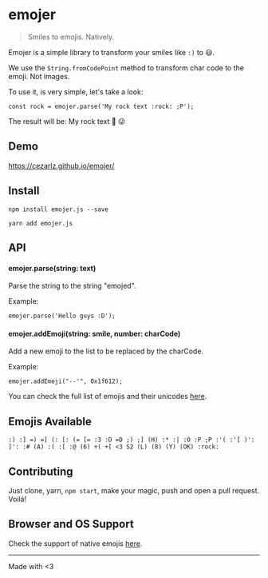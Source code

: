 # emojer

> Smiles to emojis. Natively.

Emojer is a simple library to transform your smiles like `:)` to :smiley:.

We use the `String.fromCodePoint` method to transform char code to the emoji. Not images.

To use it, is very simple, let's take a look:

```
const rock = emojer.parse('My rock text :rock: ;P');
```

The result will be: My rock text :metal: :stuck_out_tongue_winking_eye:

## Demo

https://cezarlz.github.io/emojer/

## Install

```
npm install emojer.js --save
```

```
yarn add emojer.js
```

## API

#### emojer.parse(string: text)

Parse the string to the string "emojed".

Example:

```
emojer.parse('Hello guys :D');
```

#### emojer.addEmoji(string: smile, number: charCode)

Add a new emoji to the list to be replaced by the charCode.

Example:

```
emojer.addEmoji("--'", 0x1f612);
```

You can check the full list of emojis and their unicodes [here](http://unicode.org/emoji/charts/full-emoji-list.html).

## Emojis Available

```
:) :] =) =] (: [: (= [= :3 :D =D ;) ;] (H) :* :| :O :P ;P :'( :'[ )': ]': :# (A) :( :[ :@ (6) +( +[ <3 S2 (L) (8) (Y) (OK) :rock:
```

## Contributing

Just clone, yarn, `npm start`, make your magic, push and open a pull request. Voilá!

## Browser and OS Support

Check the support of native emojis [here](http://caniemoji.com/).

---

Made with <3